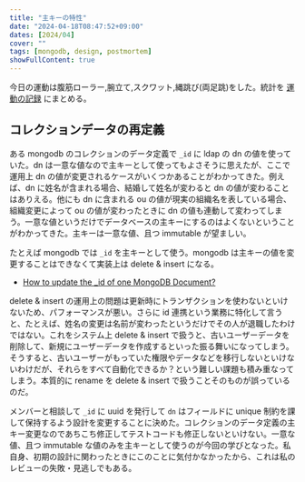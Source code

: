 ```yaml
---
title: "主キーの特性"
date: "2024-04-18T08:47:52+09:00"
dates: [2024/04]
cover: ""
tags: [mongodb, design, postmortem]
showFullContent: true
---
```


今日の運動は腹筋ローラー,腕立て,スクワット,縄跳び(両足跳)をした。統計を [運動の記録](https://docs.google.com/spreadsheets/d/1bg85QtM-LciUgey8I79uI7vW2PEwsP6TVdeIRVkACBg/edit?usp=sharing) にまとめる。

## コレクションデータの再定義

ある mongodb のコレクションのデータ定義で `_id` に ldap の dn の値を使っていた。dn は一意な値なので主キーとして使ってもよさそうに思えたが、ここで運用上 dn の値が変更されるケースがいくつかあることがわかってきた。例えば、dn に姓名が含まれる場合、結婚して姓名が変わると dn の値が変わることはありえる。他にも dn に含まれる ou の値が現実の組織名を表している場合、組織変更によって ou の値が変わったときに dn の値も連動して変わってしまう。一意な値というだけでデータベースの主キーにするのはよくないということがわかってきた。主キーは一意な値、且つ immutable が望ましい。

たとえば mongodb では `_id` を主キーとして使う。mongodb は主キーの値を変更することはできなくて実装上は delete & insert になる。

* [How to update the \_id of one MongoDB Document?](https://stackoverflow.com/questions/4012855/how-to-update-the-id-of-one-mongodb-document)

delete & insert の運用上の問題は更新時にトランザクションを使わないといけないため、パフォーマンスが悪い。さらに id 連携という業務に特化して言うと、たとえば、姓名の変更は名前が変わったというだけでその人が退職したわけではない。これをシステム上 delete & insert で扱うと、古いユーザーデータを削除して、新規にユーザーデータを作成するといった振る舞いになってしまう。そうすると、古いユーザーがもっていた権限やデータなどを移行しないといけないわけだが、それらをすべて自動化できるか？という難しい課題も積み重なってしまう。本質的に rename を delete & insert で扱うことそのものが誤っているのだ。

メンバーと相談して `_id` に uuid を発行して `dn` はフィールドに unique 制約を課して保持するよう設計を変更することに決めた。コレクションのデータ定義の主キー変更なのであちこち修正してテストコードも修正しないといけない。一意な値、且つ immutable な値のみを主キーとして使うのが今回の学びとなった。私自身、初期の設計に関わったときにこのことに気付かなかったから、これは私のレビューの失敗・見逃しでもある。
